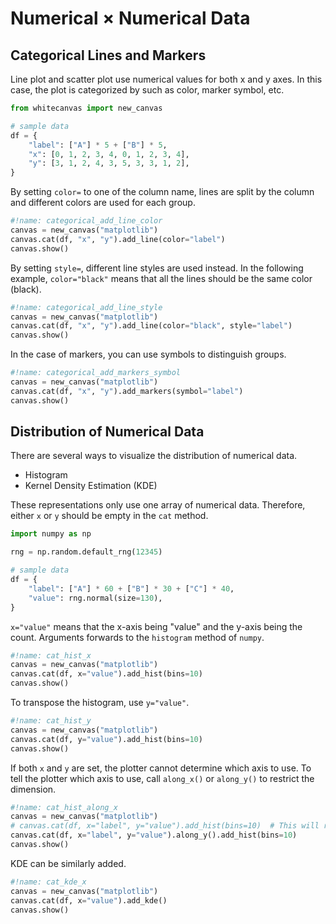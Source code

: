 # Numerical &times; Numerical Data

## Categorical Lines and Markers

Line plot and scatter plot use numerical values for both x and y axes. In this case,
the plot is categorized by such as color, marker symbol, etc.

``` python
from whitecanvas import new_canvas

# sample data
df = {
    "label": ["A"] * 5 + ["B"] * 5,
    "x": [0, 1, 2, 3, 4, 0, 1, 2, 3, 4],
    "y": [3, 1, 2, 4, 3, 5, 3, 3, 1, 2],
}
```

By setting `color=` to one of the column name, lines are split by the column and
different colors are used for each group.

``` python
#!name: categorical_add_line_color
canvas = new_canvas("matplotlib")
canvas.cat(df, "x", "y").add_line(color="label")
canvas.show()
```

By setting `style=`, different line styles are used instead. In the following example,
`color="black"` means that all the lines should be the same color (black).

``` python
#!name: categorical_add_line_style
canvas = new_canvas("matplotlib")
canvas.cat(df, "x", "y").add_line(color="black", style="label")
canvas.show()
```

In the case of markers, you can use symbols to distinguish groups.

``` python
#!name: categorical_add_markers_symbol
canvas = new_canvas("matplotlib")
canvas.cat(df, "x", "y").add_markers(symbol="label")
canvas.show()
```

## Distribution of Numerical Data

There are several ways to visualize the distribution of numerical data.

- Histogram
- Kernel Density Estimation (KDE)

These representations only use one array of numerical data. Therefore, either `x` or `y` should be empty in the `cat` method.

``` python
import numpy as np

rng = np.random.default_rng(12345)

# sample data
df = {
    "label": ["A"] * 60 + ["B"] * 30 + ["C"] * 40,
    "value": rng.normal(size=130),
}
```

`x="value"` means that the x-axis being "value" and the y-axis being the count.
Arguments forwards to the `histogram` method of `numpy`.

``` python
#!name: cat_hist_x
canvas = new_canvas("matplotlib")
canvas.cat(df, x="value").add_hist(bins=10)
canvas.show()
```

To transpose the histogram, use `y="value"`.

``` python
#!name: cat_hist_y
canvas = new_canvas("matplotlib")
canvas.cat(df, y="value").add_hist(bins=10)
canvas.show()
```

If both `x` and `y` are set, the plotter cannot determine which axis to use. To tell
the plotter which axis to use, call `along_x()` or `along_y()` to restrict the
dimension.

``` python
#!name: cat_hist_along_x
canvas = new_canvas("matplotlib")
# canvas.cat(df, x="label", y="value").add_hist(bins=10)  # This will raise an error
canvas.cat(df, x="label", y="value").along_y().add_hist(bins=10)
canvas.show()
```

KDE can be similarly added.

``` python
#!name: cat_kde_x
canvas = new_canvas("matplotlib")
canvas.cat(df, x="value").add_kde()
canvas.show()
```
